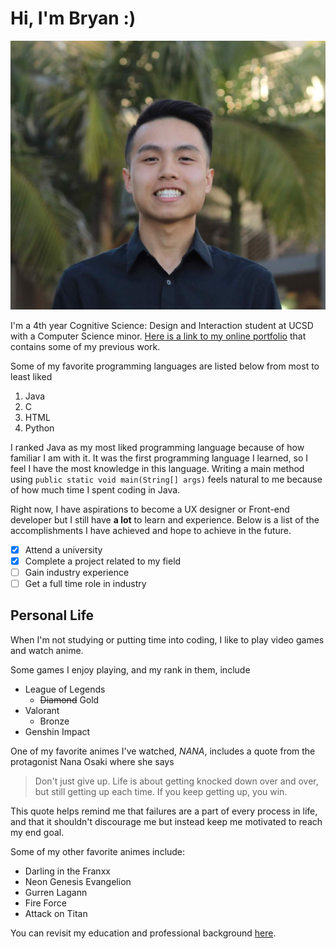 # Hi, I'm Bryan :)

![Photo of Bryan Lee](/IMG_9011.jpeg)

I'm a 4th year Cognitive Science: Design and Interaction student at UCSD with a Computer Science minor. [Here is a link to my online portfolio](https://www.bryanxlee.com/) that contains some of my previous work.

Some of my favorite programming languages are listed below from most to least liked
1. Java
2. C
3. HTML
4. Python

I ranked Java as my most liked programming language because of how familiar I am with it. It was the first programming language I learned, so I feel I have the most knowledge in this language. Writing a main method using ```public static void main(String[] args)``` feels natural to me because of how much time I spent coding in Java.

Right now, I have aspirations to become a UX designer or Front-end developer but I still have **a lot** to learn and experience. Below is a list of the accomplishments I have achieved and hope to achieve in the future.
- [x] Attend a university
- [x] Complete a project related to my field
- [ ] Gain industry experience
- [ ] Get a full time role in industry

## Personal Life
When I'm not studying or putting time into coding, I like to play video games and watch anime.

Some games I enjoy playing, and my rank in them, include
- League of Legends
  - ~~Diamond~~ Gold
- Valorant
  - Bronze  
- Genshin Impact

One of my favorite animes I've watched, *NANA*, includes a quote from the protagonist Nana Osaki where she says
> Don't just give up. Life is about getting knocked down over and over, but still getting up each time. If you keep getting up, you win.

This quote helps remind me that failures are a part of every process in life, and that it shouldn't discourage me but instead keep me motivated to reach my end goal.

Some of my other favorite animes include:
- Darling in the Franxx
- Neon Genesis Evangelion
- Gurren Lagann
- Fire Force
- Attack on Titan

You can revisit my education and professional background [here](#hi-im-bryan-).